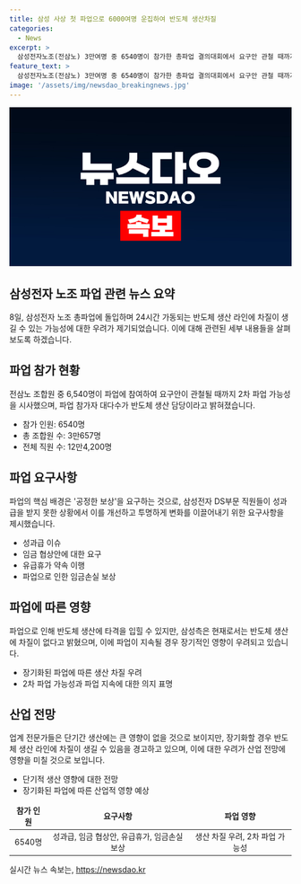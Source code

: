 ```yaml
---
title: 삼성 사상 첫 파업으로 6000여명 운집하여 반도체 생산차질
categories:
  - News
excerpt: >
  삼성전자노조(전삼노) 3만여명 중 6540명이 참가한 총파업 결의대회에서 요구안 관철 때까지 2차 파업 가능성을 밝힘. 24시간 가동 반도체 라인 차질 우려. 8일부터 사흘간 총파업 진행. 화성사업장 앞에서 열린 결의대회에 6570명 참석. 요구사항은 공정한 보상, 보다 높은 임금 인상 등. 사측은 생산에 차질 없다 주장, 2차 파업 가능성도 거론. 2차 파업 시 5일간 진행할 예정. 파업이 장기화되면 생산에 영향을 미칠 가능성.
feature_text: >
  삼성전자노조(전삼노) 3만여명 중 6540명이 참가한 총파업 결의대회에서 요구안 관철 때까지 2차 파업 가능성을 밝힘. 24시간 가동 반도체 라인 차질 우려. 8일부터 사흘간 총파업 진행. 화성사업장 앞에서 열린 결의대회에 6570명 참석. 요구사항은 공정한 보상, 보다 높은 임금 인상 등. 사측은 생산에 차질 없다 주장, 2차 파업 가능성도 거론. 2차 파업 시 5일간 진행할 예정. 파업이 장기화되면 생산에 영향을 미칠 가능성.
image: '/assets/img/newsdao_breakingnews.jpg'
---
```


<p><img src="/assets/img/newsdao_breakingnews.jpg" alt="ranknews 속보" /></p>

<h2 data-ke-size="size26">삼성전자 노조 파업 관련 뉴스 요약</h2>

<p data-ke-size="size16">8일, 삼성전자 노조 총파업에 돌입하며 24시간 가동되는 반도체 생산 라인에 차질이 생길 수 있는 가능성에 대한 우려가 제기되었습니다. 이에 대해 관련된 세부 내용들을 살펴보도록 하겠습니다.</p>

<h2 data-ke-size="size24">파업 참가 현황</h2>

<p data-ke-size="size16">전삼노 조합원 중 6,540명이 파업에 참여하여 요구안이 관철될 때까지 2차 파업 가능성을 시사했으며, 파업 참가자 대다수가 반도체 생산 담당이라고 밝혀졌습니다.</p>

<ul>
    <li>참가 인원: 6540명</li>
    <li>총 조합원 수: 3만657명</li>
    <li>전체 직원 수: 12만4,200명</li>
</ul>

<h2 data-ke-size="size24">파업 요구사항</h2>

<p data-ke-size="size16">파업의 핵심 배경은 '공정한 보상'을 요구하는 것으로, 삼성전자 DS부문 직원들이 성과급을 받지 못한 상황에서 이를 개선하고 투명하게 변화를 이끌어내기 위한 요구사항을 제시했습니다.</p>

<ul>
    <li>성과급 이슈</li>
    <li>임금 협상안에 대한 요구</li>
    <li>유급휴가 약속 이행</li>
    <li>파업으로 인한 임금손실 보상</li>
</ul>

<h2 data-ke-size="size24">파업에 따른 영향</h2>

<p data-ke-size="size16">파업으로 인해 반도체 생산에 타격을 입힐 수 있지만, 삼성측은 현재로서는 반도체 생산에 차질이 없다고 밝혔으며, 이에 파업이 지속될 경우 장기적인 영향이 우려되고 있습니다.</p>

<ul>
    <li>장기화된 파업에 따른 생산 차질 우려</li>
    <li>2차 파업 가능성과 파업 지속에 대한 의지 표명</li>
</ul>

<h2 data-ke-size="size24">산업 전망</h2>

<p data-ke-size="size16">업계 전문가들은 단기간 생산에는 큰 영향이 없을 것으로 보이지만, 장기화할 경우 반도체 생산 라인에 차질이 생길 수 있음을 경고하고 있으며, 이에 대한 우려가 산업 전망에 영향을 미칠 것으로 보입니다.</p>

<ul>
    <li>단기적 생산 영향에 대한 전망</li>
    <li>장기화된 파업에 따른 산업적 영향 예상</li>
</ul>

<table>
    <thead>
        <tr>
            <td style="text-align: center; height: 17px;"><b>참가 인원</b></td>
            <td style="text-align: center; height: 17px;"><b>요구사항</b></td>
            <td style="text-align: center; height: 17px;"><b>파업 영향</b></td>
        </tr>
    </thead>
    <tbody>
        <tr>
            <td style="text-align: center; height: 17px;">6540명</td>
            <td style="text-align: center; height: 17px;">성과급, 임금 협상안, 유급휴가, 임금손실 보상</td>
            <td style="text-align: center; height: 17px;">생산 차질 우려, 2차 파업 가능성</td>
        </tr>
    </tbody>
</table>

<p data-ke-size="size16"></p>
실시간 뉴스 속보는, <a href="https://newsdao.kr" rel="dofollow">https://newsdao.kr</a>


